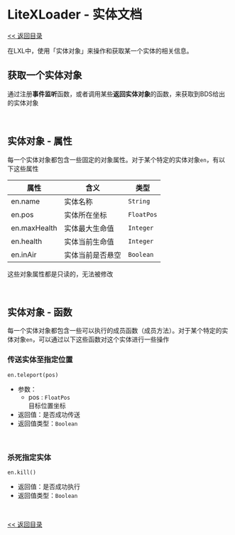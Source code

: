 # LiteXLoader - 实体文档

[<< 返回目录](README.md)

在LXL中，使用「实体对象」来操作和获取某一个实体的相关信息。

## 获取一个实体对象

通过注册**事件监听**函数，或者调用某些**返回实体对象**的函数，来获取到BDS给出的实体对象  

<br>


## 实体对象 - 属性

每一个实体对象都包含一些固定的对象属性。对于某个特定的实体对象`en`，有以下这些属性

| 属性         | 含义             | 类型       |
| ------------ | ---------------- | ---------- |
| en.name      | 实体名称         | `String`   |
| en.pos       | 实体所在坐标     | `FloatPos` |
| en.maxHealth | 实体最大生命值   | `Integer`  |
| en.health    | 实体当前生命值   | `Integer`  |
| en.inAir     | 实体当前是否悬空 | `Boolean`  |

这些对象属性都是只读的，无法被修改

<br>

## 实体对象 - 函数

每一个实体对象都包含一些可以执行的成员函数（成员方法）。对于某个特定的实体对象`en`，可以通过以下这些函数对这个实体进行一些操作

### 传送实体至指定位置  
`en.teleport(pos)`

- 参数：
    - pos : `FloatPos`  
      目标位置坐标
- 返回值：是否成功传送
- 返回值类型：`Boolean`

<br>

### 杀死指定实体  
`en.kill()`

- 返回值：是否成功执行
- 返回值类型：`Boolean`

<br>

[<< 返回目录](README.md)